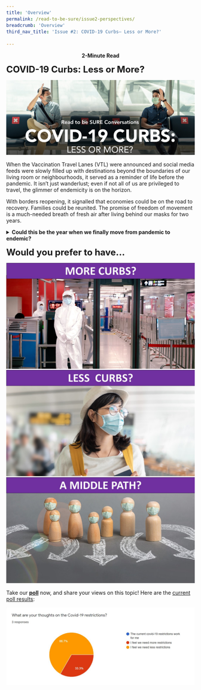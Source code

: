 ```yaml
---
title: 'Overview'
permalink: /read-to-be-sure/issue2-perspectives/
breadcrumb: 'Overview'
third_nav_title: 'Issue #2: COVID-19 Curbs— Less or More?'

---
```


<p align=center><b>2-Minute Read</b></p>

**<font size=5>COVID-19 Curbs: Less or More?</font>**

![](../images/rtbs2-masthead.jpg)

When the Vaccination Travel Lanes (VTL) were announced and social media feeds were slowly filled up with destinations beyond the boundaries of our living room or neighbourhoods, it served as a reminder of life before the pandemic. It isn’t just wanderlust; even if not all of us are privileged to travel, the glimmer of endemicity is on the horizon. 

 

With borders reopening, it signalled that economies could be on the road to recovery. Families could be reunited. The promise of freedom of movement is a much-needed breath of fresh air after living behind our masks for two years.


<details>    <summary><b>Could this be the year when we finally move from pandemic to endemic?</b></summary>
<p><br>Some of us have our fingers crossed. Constant recalibration of restrictions, if anything, have informed us that certainty is not a given.</p> 
<p>While many countries have relaxed COVID-19 restrictions, news of variants that could threaten human health and overwhelm public health systems is still very much on our radar. It’s difficult to breathe easy when the number of infections is still in the hundreds of thousands and vaccine inequality still a concern across the globe.</p>
<p>Fear and worry about contracting COVID-19 at home, let alone overseas, is a natural reaction for us. Differentiated measures based on vaccination status offer some comfort and a semblance of safety in the face of an unpredictable virus. After all, what else could we do to make sense of our lives turned upside down?</p>
<p>It’s hard to deny the instinct to be social and return to connecting with family, friends and even co-workers in the office freely. Individual efforts such as taking Antigen Rapid Tests (ART) when feeling sick or checking in and out of venues seem like a small price to pay in exchange for some personal freedom</p>
<p>Yet, with some countries moving fast to lift almost all their COVID-19 measures, it’s easy to feel that the grass is greener elsewhere. Even though we know it’s not as simple as “if they can do it, why can’t we?”, the pandemic fatigue has taken its toll. These other possibilities of life with little or no restrictions have their appeal.</p> 
<p>Living in such unprecedented times, there’s no handbook to endemicity. Perhaps what we can hold on to, is that we are definitely moving in that direction.</p></details>


 

 **<font size=5>Would you prefer to have...</font>**

<div>
<div class="row is-multiline">
    <div class="col is-one-third-desktop is-one-third-tablet">
<a href="/read-to-be-sure/issue2-perspective1/"><img src="../images/rtbs2-more-restrictions.jpg" alt="More restrictions"></a>
</div>
    <div class="col is-one-third-desktop is-one-third-tablet">
<a href="/read-to-be-sure/issue2-perspective3/"><img src="../images/rtbs2-less-restrictions.jpg" alt="Less restrictions"></a>
</div>
    <div class="col is-one-third-desktop is-one-third-tablet">
<a href="/read-to-be-sure/issue2-perspective5/"><img src="../images/rtbs2-middle-path.jpg" alt="More restrictions"></a>
</div>
    </div>	
</div>


Take our [**poll**](https://forms.gle/zkBsk2izarbksiQB6) now, and share your views on this topic!  Here are the [current poll results](https://docs.google.com/forms/d/e/1FAIpQLSf_lZzfeQtbTtuAwcgXkhcuNBXjyWCb7ejOpZwelRO4lYboPg/viewanalytics): 

![](../images/rtbs2-poll1-2feb2022.JPG)
